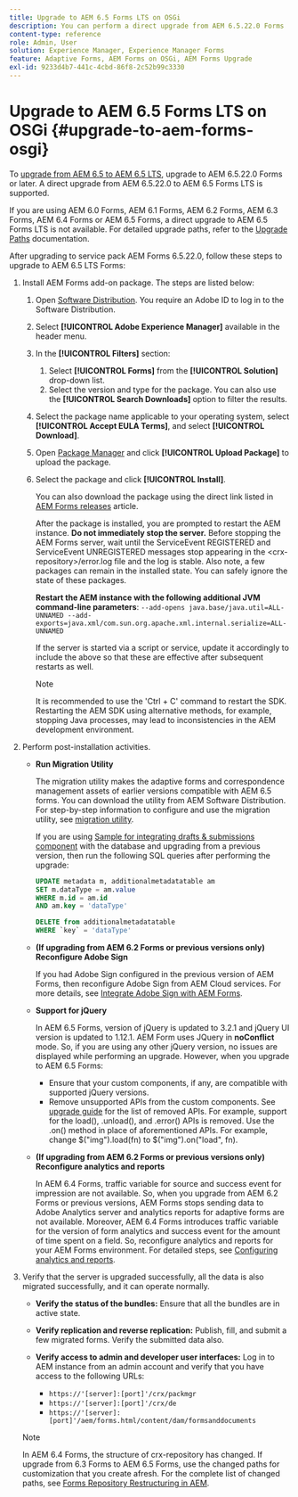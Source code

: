 ```yaml
---
title: Upgrade to AEM 6.5 Forms LTS on OSGi
description: You can perform a direct upgrade from AEM 6.5.22.0 Forms  to AEM 6.5 Forms LTS.
content-type: reference
role: Admin, User
solution: Experience Manager, Experience Manager Forms
feature: Adaptive Forms, AEM Forms on OSGi, AEM Forms Upgrade
exl-id: 9233d4b7-441c-4cbd-86f8-2c52b99c3330
---
```

# Upgrade to AEM 6.5 Forms LTS on OSGi {#upgrade-to-aem-forms-osgi}

To [upgrade from AEM 6.5 to AEM 6.5 LTS](/help/sites-deploying/upgrade.md), upgrade to AEM 6.5.22.0 Forms or later. A direct upgrade from AEM 6.5.22.0 to AEM 6.5 Forms LTS is supported.  

If you are using AEM 6.0 Forms, AEM 6.1 Forms, AEM 6.2 Forms, AEM 6.3 Forms, AEM 6.4 Forms or AEM 6.5 Forms, a direct upgrade to AEM 6.5 Forms LTS is not available. For detailed upgrade paths, refer to the [Upgrade Paths](/help/forms/using/upgrade.md) documentation.  

After upgrading to service pack AEM Forms 6.5.22.0, follow these steps to upgrade to AEM 6.5 LTS Forms:

1. Install AEM Forms add-on package. The steps are listed below:

    1. Open [Software Distribution](https://experience.adobe.com/downloads). You require an Adobe ID to log in to the Software Distribution.
    1. Select **[!UICONTROL Adobe Experience Manager]** available in the header menu.
    1. In the **[!UICONTROL Filters]** section:
       1. Select **[!UICONTROL Forms]** from the **[!UICONTROL Solution]** drop-down list.
       1. Select the version and type for the package. You can also use the **[!UICONTROL Search Downloads]** option to filter the results.
    1. Select the package name applicable to your operating system, select **[!UICONTROL Accept EULA Terms]**, and select **[!UICONTROL Download]**.
    1. Open [Package Manager](/help/sites-administering/package-manager.md)  and click **[!UICONTROL Upload Package]** to upload the package.
    1. Select the package and click **[!UICONTROL Install]**.

       You can also download the package using the direct link listed in [AEM Forms releases](https://experienceleague.adobe.com/en/docs/experience-manager-release-information/aem-release-updates/forms-updates/aem-forms-releases) article.
       
       After the package is installed, you are prompted to restart the AEM instance. **Do not immediately stop the server.** Before stopping the AEM Forms server, wait until the ServiceEvent REGISTERED and ServiceEvent UNREGISTERED messages stop appearing in the &lt;crx-repository&gt;/error.log file and the log is stable. Also note, a few packages can remain in the installed state. You can safely ignore the state of these packages.


       **Restart the AEM instance with the following additional JVM command-line parameters**:
       `--add-opens java.base/java.util=ALL-UNNAMED --add-exports=java.xml/com.sun.org.apache.xml.internal.serialize=ALL-UNNAMED`
       
       If the server is started via a script or service, update it accordingly to include the above so that these are effective after subsequent restarts as well.

        >[!NOTE]
        >
        > It is recommended to use the 'Ctrl + C' command to restart the SDK. Restarting the AEM SDK using alternative methods, for example, stopping Java processes, may lead to inconsistencies in the AEM development environment.

1. Perform post-installation activities.

    * **Run Migration Utility**

      The migration utility makes the adaptive forms and correspondence management assets of earlier versions compatible with AEM 6.5 forms. You can download the utility from AEM Software Distribution. For step-by-step information to configure and use the migration utility, see [migration utility](../../forms/using/migration-utility.md).

      If you are using [Sample for integrating drafts & submissions component](https://helpx.adobe.com/experience-manager/6-3/forms/using/integrate-draft-submission-database.html) with the database and upgrading from a previous version, then run the following SQL queries after performing the upgrade:

      ```sql
      UPDATE metadata m, additionalmetadatatable am
      SET m.dataType = am.value
      WHERE m.id = am.id
      AND am.key = 'dataType'

      ```

      ```sql
      DELETE from additionalmetadatatable
      WHERE `key` = 'dataType'

      ```

    * **(If upgrading from AEM 6.2 Forms or previous versions only) Reconfigure Adobe Sign**

      If you had Adobe Sign configured in the previous version of AEM Forms, then reconfigure Adobe Sign from AEM Cloud services. For more details, see [Integrate Adobe Sign with AEM Forms](../../forms/using/adobe-sign-integration-adaptive-forms.md).

    * **Support for jQuery**

      In AEM 6.5 Forms, version of jQuery is updated to 3.2.1 and jQuery UI version is updated to 1.12.1. AEM Form uses JQuery in **noConflict** mode. So, if you are using any other jQuery version, no issues are displayed while performing an upgrade. However, when you upgrade to AEM 6.5 Forms:

        * Ensure that your custom components, if any, are compatible with supported jQuery versions.
        * Remove unsupported APIs from the custom components. See [upgrade guide](https://jquery.com/upgrade-guide/3.0/) for the list of removed APIs. For example, support for the load(), .unload(), and .error() APIs is removed. Use the .on() method in place of aforementioned APIs. For example, change $("img").load(fn) to $("img").on("load", fn).

    * **(If upgrading from AEM 6.2 Forms or previous versions only) Reconfigure analytics and reports**

      In AEM 6.4 Forms, traffic variable for source and success event for impression are not available. So, when you upgrade from AEM 6.2 Forms or previous versions, AEM Forms stops sending data to Adobe Analytics server and analytics reports for adaptive forms are not available. Moreover, AEM 6.4 Forms introduces traffic variable for the version of form analytics and success event for the amount of time spent on a field. So, reconfigure analytics and reports for your AEM Forms environment. For detailed steps, see [Configuring analytics and reports](../../forms/using/configure-analytics-forms-documents.md).

1. Verify that the server is upgraded successfully, all the data is also migrated successfully, and it can operate normally.

    * **Verify the status of the bundles:** Ensure that all the bundles are in active state.
    * **Verify replication and reverse replication:** Publish, fill, and submit a few migrated forms. Verify the submitted data also.
    * **Verify access to admin and developer user interfaces:** Log in to AEM instance from an admin account and verify that you have access to the following URLs:

      * `https://'[server]:[port]'/crx/packmgr`
      * `https://'[server]:[port]'/crx/de`
      * `https://'[server]:[port]'/aem/forms.html/content/dam/formsanddocuments`

   >[!NOTE]
   >
   >In AEM 6.4 Forms, the structure of crx-repository has changed. If upgrade from 6.3 Forms to AEM 6.5 Forms, use the changed paths for customization that you create afresh. For the complete list of changed paths, see [Forms Repository Restructuring in AEM](https://experienceleague.adobe.com/en/docs/experience-manager-65/content/implementing/deploying/restructuring/forms-repository-restructuring-in-aem-6-5).
